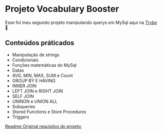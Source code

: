 # Projeto Vocabulary Booster

Esse foi meu segundo projeto manipulando querys em MySql aqui na [Trybe](https://www.betrybe.com/):rocket:

## Conteúdos práticados

- Manipulação de strings
- Condicionais
- Funções matemáticas do MySql
- Datas
- AVG, MIN, MAX, SUM e Count
- GROUP BY E HAVING
- INNER JOIN
- LEFT JOIN e RIGHT JOIN
- SELF JOIN
- UNINON e UNION ALL
- Subqueries
- Stored Functions e Store Procedures
- Triggers

[Readme Original requisitos do projeto](https://github.com/lucasquearis/project-mysql-all-for-one/blob/master/readmeOriginalProject.md);
